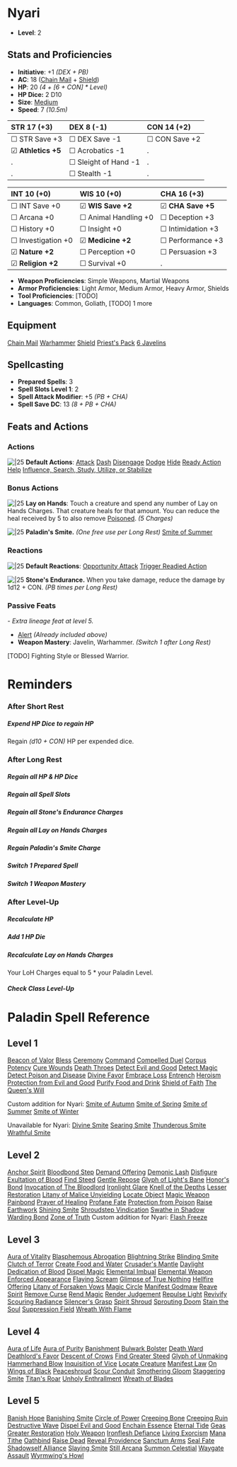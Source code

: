 # Nyari
- **Level**: 2
## Stats and Proficiencies
- **Initiative**: +1 *(DEX + PB)*
- **AC**: 18 ([Chain Mail](dm/items.md#chain-mail) + [Shield](dm/items.md#shield))
- **HP**: 20 *(4 + [6 + CON] * Level)*
- **HP Dice:** 2 D10
- **Size**: [Medium](./../game_rules.md#advanced-rules#creature-sizes)
- **Speed**: 7 *(10.5m)*

| STR 17 (+3)        | DEX 8 (-1)           | CON 14 (+2)   |
| :----------------- | :------------------- | :------------ |
| ☐ STR Save +3      | ☐ DEX Save -1        | ☐ CON Save +2 |
| ☑ **Athletics +5** | ☐ Acrobatics -1      | .             |
| .                  | ☐ Sleight of Hand -1 | .             |
| .                  | ☐ Stealth -1         | .             |


| INT 10 (+0)        | WIS 10 (+0)          | CHA 16 (+3)       |
| :----------------- | :------------------- | :---------------- |
| ☐ INT Save +0      | ☑ **WIS Save +2**    | ☑ **CHA Save +5** |
| ☐ Arcana +0        | ☐ Animal Handling +0 | ☐ Deception +3    |
| ☐ History +0       | ☐ Insight +0         | ☐ Intimidation +3 |
| ☐ Investigation +0 | ☑ **Medicine +2**    | ☐ Performance +3  |
| ☑ **Nature +2**    | ☐ Perception +0      | ☐ Persuasion +3   |
| ☑ **Religion +2**  | ☐ Survival +0        | .                 |

- **Weapon Proficiencies**: Simple Weapons, Martial Weapons
- **Armor Proficiencies**: Light Armor, Medium Armor, Heavy Armor, Shields
- **Tool Proficiencies**: [TODO]
- **Languages**: Common, Goliath, [TODO] 1 more

## Equipment
[Chain Mail](dm/items.md#chain-mail)
[Warhammer](dm/items.md#warhammer)
[Shield](dm/items.md#shield)
[Priest's Pack](dm/items.md#priests-pack)
[6 Javelins](dm/items.md#javelin)

## Spellcasting
- **Prepared Spells**: 3
- **Spell Slots Level 1**: 2 
- **Spell Attack Modifier**: +5 *(PB + CHA)*
- **Spell Save DC**: 13 *(8 + PB + CHA)* 

## Feats and Actions
### Actions
![\|25](https://bg3.wiki/w/images/f/f2/Action_Icon.png) **Default Actions**: 
  [Attack](game_rules.md#turn-based-play#attack)
  [Dash](game_rules.md#turn-based-play#dash)
  [Disengage](game_rules.md#turn-based-play#disengage)
  [Dodge](game_rules.md#turn-based-play#dodge)
  [Hide](game_rules.md#turn-based-play#hide)
  [Ready Action](game_rules.md#turn-based-play#ready-action)
  [Help](game_rules.md#turn-based-play#help)
  [Influence, Search, Study, Utilize, or Stabilize](game_rules.md#turn-based-play#influence-search-study-utilize-or-stabilize)

### Bonus Actions
![\|25](https://bg3.wiki/w/images/c/c9/Bonus_Action_Icon.png) **Lay on Hands**: Touch a creature and spend any number of Lay on Hands Charges. That creature heals for that amount. You can reduce the heal received by 5 to also remove [Poisoned](./../conditions.md#poisoned). *(5 Charges)*

![\|25](https://bg3.wiki/w/images/c/c9/Bonus_Action_Icon.png) **Paladin's Smite.** *(One free use per Long Rest)*
  [Smite of Summer](./../spells.md#spells-s#smite-of-summer) 

### Reactions
![\|25](https://bg3.wiki/w/images/c/c1/Reaction_Icon.png) **Default Reactions**: 
  [Opportunity Attack](game_rules.md#turn-based-play#opportunity-attack)
  [Trigger Readied Action](game_rules.md#turn-based-play#trigger-readied-action)

![\|25](https://bg3.wiki/w/images/c/c1/Reaction_Icon.png) **Stone's Endurance.** When you take damage, reduce the damage by 1d12 + CON. *(PB times per Long Rest)*

### Passive Feats
*- Extra lineage feat at level 5.*
- [Alert](./.././../feats.md#alert) *(Already included above)*
- **Weapon Mastery**: Javelin, Warhammer. *(Switch 1 after Long Rest)*

[TODO] Fighting Style or Blessed Warrior.

# Reminders
### After Short Rest
##### Expend HP Dice to regain HP
Regain *(d10 + CON)* HP per expended dice.

### After Long Rest
##### Regain all HP & HP Dice
##### Regain all Spell Slots
##### Regain all Stone's Endurance Charges
##### Regain all Lay on Hands Charges
##### Regain Paladin's Smite Charge
##### Switch 1 Prepared Spell
##### Switch 1 Weapon Mastery

### After Level-Up
##### Recalculate HP
##### Add 1 HP Die
##### Recalculate Lay on Hands Charges
Your LoH Charges equal to 5 * your Paladin Level. 
##### Check Class Level-Up

# Paladin Spell Reference
## Level 1
[Beacon of Valor](./../spells.md#spells-b#beacon-of-valor)
[Bless](./../spells.md#spells-b#bless)
[Ceremony](./../spells.md#spells-c#ceremony)
[Command](./../spells.md#spells-c#command)
[Compelled Duel](./../spells.md#spells-c#compelled-duel)
[Corpus Potency](./../spells.md#spells-c#corpus-potency)
[Cure Wounds](./../spells.md#spells-c#cure-wounds)
[Death Throes](./../spells.md#spells-d#death-throes)
[Detect Evil and Good](./../spells.md#spells-d#detect-evil-and-good)
[Detect Magic](./../spells.md#spells-d#detect-magic)
[Detect Poison and Disease](./../spells.md#spells-d#detect-poison-and-disease)
[Divine Favor](./../spells.md#spells-d#divine-favor)
[Embrace Loss](./../spells.md#spells-e#embrace-loss)
[Entrench](./../spells.md#spells-e#entrench)
[Heroism](./../spells.md#spells-h#heroism)
[Protection from Evil and Good](./../spells.md#spells-p#protection-from-evil-and-good)
[Purify Food and Drink](./../spells.md#spells-p#purify-food-and-drink)
[Shield of Faith](./../spells.md#spells-s#shield-of-faith)
[The Queen's Will](./../spells.md#spells-t#the-queen's-will)

Custom addition for Nyari: 
[Smite of Autumn](./../spells.md#spells-s#smite-of-autumn) 
[Smite of Spring](./../spells.md#spells-s#smite-of-spring) 
[Smite of Summer](./../spells.md#spells-s#smite-of-summer) 
[Smite of Winter](./../spells.md#spells-s#smite-of-winter) 

Unavailable for Nyari: 
[Divine Smite](./../spells.md#spells-d#divine-smite)
[Searing Smite](./../spells.md#spells-s#searing-smite)
[Thunderous Smite](./../spells.md#spells-t#thunderous-smite)
[Wrathful Smite](./../spells.md#spells-w#wrathful-smite)
## Level 2
[Anchor Spirit](./../spells.md#spells-a#anchor-spirit)
[Bloodbond Step](./../spells.md#spells-b#bloodbond-step)
[Demand Offering](./../spells.md#spells-d#demand-offering)
[Demonic Lash](./../spells.md#spells-d#demonic-lash)
[Disfigure](./../spells.md#spells-d#disfigure)
[Exultation of Blood](./../spells.md#spells-e#exultation-of-blood)
[Find Steed](./../spells.md#spells-f#find-steed)
[Gentle Repose](./../spells.md#spells-g#gentle-repose)
[Glyph of Light's Bane](./../spells.md#spells-g#glyph-of-light's-bane)
[Honor's Bond](./../spells.md#spells-h#honor's-bond)
[Invocation of The Bloodlord](./../spells.md#spells-i#invocation-of-the-bloodlord)
[Ironlight Glare](./../spells.md#spells-i#ironlight-glare)
[Knell of the Depths](./../spells.md#spells-k#knell-of-the-depths)
[Lesser Restoration](./../spells.md#spells-l#lesser-restoration)
[Litany of Malice Unyielding](./../spells.md#spells-l#litany-of-malice-unyielding)
[Locate Object](./../spells.md#spells-l#locate-object)
[Magic Weapon](./../spells.md#spells-m#magic-weapon)
[Painbond](./../spells.md#spells-p#painbond)
[Prayer of Healing](./../spells.md#spells-p#prayer-of-healing)
[Profane Fate](./../spells.md#spells-p#profane-fate)
[Protection from Poison](./../spells.md#spells-p#protection-from-poison)
[Raise Earthwork](./../spells.md#spells-r#raise-earthwork)
[Shining Smite](./../spells.md#spells-s#shining-smite)
[Shroudstep Vindication](./../spells.md#spells-s#shroudstep-vindication)
[Swathe in Shadow](./../spells.md#spells-s#swathe-in-shadow)
[Warding Bond](./../spells.md#spells-w#warding-bond)
[Zone of Truth](./../spells.md#spells-z#zone-of-truth)
Custom addition for Nyari: 
[Flash Freeze](./../spells.md#spells-f#flash-freeze)
## Level 3
[Aura of Vitality](./../spells.md#spells-a#aura-of-vitality)
[Blasphemous Abrogation](./../spells.md#spells-b#blasphemous-abrogation)
[Blightning Strike](./../spells.md#spells-b#blightning-strike)
[Blinding Smite](./../spells.md#spells-b#blinding-smite)
[Clutch of Terror](./../spells.md#spells-c#clutch-of-terror)
[Create Food and Water](./../spells.md#spells-c#create-food-and-water)
[Crusader's Mantle](./../spells.md#spells-c#crusader's-mantle)
[Daylight](./../spells.md#spells-d#daylight)
[Dedication of Blood](./../spells.md#spells-d#dedication-of-blood)
[Dispel Magic](./../spells.md#spells-d#dispel-magic)
[Elemental Imbual](./../spells.md#spells-e#elemental-imbual)
[Elemental Weapon](./../spells.md#spells-e#elemental-weapon)
[Enforced Appearance](./../spells.md#spells-e#enforced-appearance)
[Flaying Scream](./../spells.md#spells-f#flaying-scream)
[Glimpse of True Nothing](./../spells.md#spells-g#glimpse-of-true-nothing)
[Hellfire Offering](./../spells.md#spells-h#hellfire-offering)
[Litany of Forsaken Vows](./../spells.md#spells-l#litany-of-forsaken-vows)
[Magic Circle](./../spells.md#spells-m#magic-circle)
[Manifest Godmaw](./../spells.md#spells-m#manifest-godmaw)
[Reave Spirit](./../spells.md#spells-r#reave-spirit)
[Remove Curse](./../spells.md#spells-r#remove-curse)
[Rend Magic](./../spells.md#spells-r#rend-magic)
[Render Judgement](./../spells.md#spells-r#render-judgement)
[Repulse Light](./../spells.md#spells-r#repulse-light)
[Revivify](./../spells.md#spells-r#revivify)
[Scouring Radiance](./../spells.md#spells-s#scouring-radiance)
[Silencer's Grasp](./../spells.md#spells-s#silencer's-grasp)
[Spirit Shroud](./../spells.md#spells-s#spirit-shroud)
[Sprouting Doom](./../spells.md#spells-s#sprouting-doom)
[Stain the Soul](./../spells.md#spells-s#stain-the-soul)
[Suppression Field](./../spells.md#spells-s#suppression-field)
[Wreath With Flame](./../spells.md#spells-w#wreath-with-flame)
## Level 4
[Aura of Life](./../spells.md#spells-a#aura-of-life)
[Aura of Purity](./../spells.md#spells-a#aura-of-purity)
[Banishment](./../spells.md#spells-b#banishment)
[Bulwark Bolster](./../spells.md#spells-b#bulwark-bolster)
[Death Ward](./../spells.md#spells-d#death-ward)
[Deathlord's Favor](./../spells.md#spells-d#deathlord's-favor)
[Descent of Crows](./../spells.md#spells-d#descent-of-crows)
[Find Greater Steed](./../spells.md#spells-f#find-greater-steed)
[Glyph of Unmaking](./../spells.md#spells-g#glyph-of-unmaking)
[Hammerhand Blow](./../spells.md#spells-h#hammerhand-blow)
[Inquisition of Vice](./../spells.md#spells-i#inquisition-of-vice)
[Locate Creature](./../spells.md#spells-l#locate-creature)
[Manifest Law](./../spells.md#spells-m#manifest-law)
[On Wings of Black](./../spells.md#spells-o#on-wings-of-black)
[Peaceshroud](./../spells.md#spells-p#peaceshroud)
[Scour Conduit](./../spells.md#spells-s#scour-conduit)
[Smothering Gloom](./../spells.md#spells-s#smothering-gloom)
[Staggering Smite](./../spells.md#spells-s#staggering-smite)
[Titan's Roar](./../spells.md#spells-t#titan's-roar)
[Unholy Enthrallment](./../spells.md#spells-u#unholy-enthrallment)
[Wreath of Blades](./../spells.md#spells-w#wreath-of-blades)
## Level 5
[Banish Hope](./../spells.md#spells-b#banish-hope)
[Banishing Smite](./../spells.md#spells-b#banishing-smite)
[Circle of Power](./../spells.md#spells-c#circle-of-power)
[Creeping Bone](./../spells.md#spells-c#creeping-bone)
[Creeping Ruin](./../spells.md#spells-c#creeping-ruin)
[Destructive Wave](./../spells.md#spells-d#destructive-wave)
[Dispel Evil and Good](./../spells.md#spells-d#dispel-evil-and-good)
[Enchain Essence](./../spells.md#spells-e#enchain-essence)
[Eternal Tide](./../spells.md#spells-e#eternal-tide)
[Geas](./../spells.md#spells-g#geas)
[Greater Restoration](./../spells.md#spells-g#greater-restoration)
[Holy Weapon](./../spells.md#spells-h#holy-weapon)
[Ironflesh Defiance](./../spells.md#spells-i#ironflesh-defiance)
[Living Exorcism](./../spells.md#spells-l#living-exorcism)
[Mana Tithe](./../spells.md#spells-m#mana-tithe)
[Oathbind](./../spells.md#spells-o#oathbind)
[Raise Dead](./../spells.md#spells-r#raise-dead)
[Reveal Providence](./../spells.md#spells-r#reveal-providence)
[Sanctum Arms](./../spells.md#spells-s#sanctum-arms)
[Seal Fate](./../spells.md#spells-s#seal-fate)
[Shadowself Alliance](./../spells.md#spells-s#shadowself-alliance)
[Slaying Smite](./../spells.md#spells-s#slaying-smite)
[Still Arcana](./../spells.md#spells-s#still-arcana)
[Summon Celestial](./../spells.md#spells-s#summon-celestial)
[Waygate Assault](./../spells.md#spells-w#waygate-assault)
[Wyrmwing's Howl](./../spells.md#spells-w#wyrmwing's-howl)
